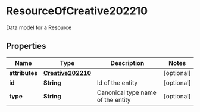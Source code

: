 

# ResourceOfCreative202210

Data model for a Resource

## Properties

Name | Type | Description | Notes
------------ | ------------- | ------------- | -------------
**attributes** | [**Creative202210**](Creative202210.md) |  |  [optional]
**id** | **String** | Id of the entity |  [optional]
**type** | **String** | Canonical type name of the entity |  [optional]



